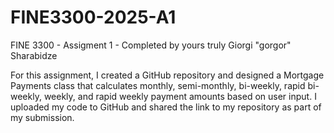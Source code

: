 # FINE3300-2025-A1
FINE 3300 - Assigment 1 - Completed by yours truly Giorgi "gorgor" Sharabidze

For this assignment, I created a GitHub repository and designed a Mortgage Payments class that calculates monthly, semi-monthly, bi-weekly, rapid bi-weekly, weekly, and rapid weekly payment amounts based on user input. I uploaded my code to GitHub and shared the link to my repository as part of my submission.